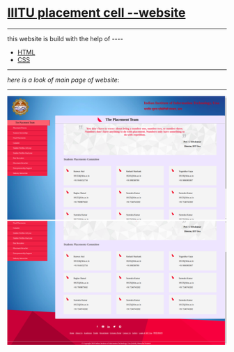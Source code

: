 # [IIITU placement cell --website](https://skvg.github.io/IIITU-placement_cell-website/)

*****************

this website is build with the help of ----
* [HTML](https://en.wikipedia.org/wiki/HTML)
* [CSS](https://en.wikipedia.org/wiki/Cascading_Style_Sheets)

*****************

*here is a look of main page of website*:
*****************

![website main page](screenshot1.png)
![website main page](screenshot2.png)
